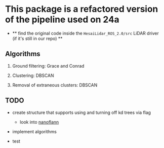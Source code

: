 # This package is a refactored version of the pipeline used on 24a

- ** find the original code inside the `HesaiLidar_ROS_2.0/src` LiDAR driver (if it's still in our repo) **

## Algorithms

1. Ground filtering: Grace and Conrad 

2. Clustering: DBSCAN

3. Removal of extraneous clusters: DBSCAN


## TODO

- create structure that supports using and turning off kd trees via flag
    - look into [nanoflann](https://jlblancoc.github.io/nanoflann/)

- implement algorithms

- test